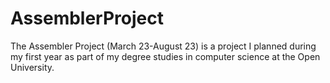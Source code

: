 # AssemblerProject
The Assembler Project (March 23-August 23) is a project I planned during my first year as part of my degree studies in computer science at the Open University.

